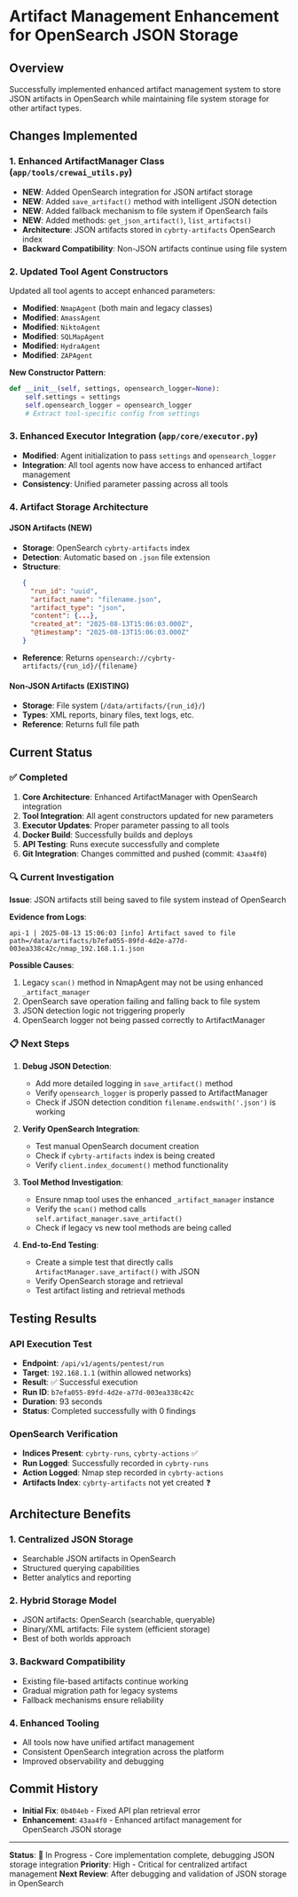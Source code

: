 # Artifact Management Enhancement for OpenSearch JSON Storage

## Overview
Successfully implemented enhanced artifact management system to store JSON artifacts in OpenSearch while maintaining file system storage for other artifact types.

## Changes Implemented

### 1. Enhanced ArtifactManager Class (`app/tools/crewai_utils.py`)
- **NEW**: Added OpenSearch integration for JSON artifact storage
- **NEW**: Added `save_artifact()` method with intelligent JSON detection
- **NEW**: Added fallback mechanism to file system if OpenSearch fails
- **NEW**: Added methods: `get_json_artifact()`, `list_artifacts()`
- **Architecture**: JSON artifacts stored in `cybrty-artifacts` OpenSearch index
- **Backward Compatibility**: Non-JSON artifacts continue using file system

### 2. Updated Tool Agent Constructors
Updated all tool agents to accept enhanced parameters:
- **Modified**: `NmapAgent` (both main and legacy classes)
- **Modified**: `AmassAgent` 
- **Modified**: `NiktoAgent`
- **Modified**: `SQLMapAgent`
- **Modified**: `HydraAgent`
- **Modified**: `ZAPAgent`

**New Constructor Pattern**:
```python
def __init__(self, settings, opensearch_logger=None):
    self.settings = settings
    self.opensearch_logger = opensearch_logger
    # Extract tool-specific config from settings
```

### 3. Enhanced Executor Integration (`app/core/executor.py`)
- **Modified**: Agent initialization to pass `settings` and `opensearch_logger`
- **Integration**: All tool agents now have access to enhanced artifact management
- **Consistency**: Unified parameter passing across all tools

### 4. Artifact Storage Architecture

#### JSON Artifacts (NEW)
- **Storage**: OpenSearch `cybrty-artifacts` index
- **Detection**: Automatic based on `.json` file extension
- **Structure**:
  ```json
  {
    "run_id": "uuid",
    "artifact_name": "filename.json", 
    "artifact_type": "json",
    "content": {...},
    "created_at": "2025-08-13T15:06:03.000Z",
    "@timestamp": "2025-08-13T15:06:03.000Z"
  }
  ```
- **Reference**: Returns `opensearch://cybrty-artifacts/{run_id}/{filename}`

#### Non-JSON Artifacts (EXISTING)
- **Storage**: File system (`/data/artifacts/{run_id}/`)
- **Types**: XML reports, binary files, text logs, etc.
- **Reference**: Returns full file path

## Current Status

### ✅ Completed
1. **Core Architecture**: Enhanced ArtifactManager with OpenSearch integration
2. **Tool Integration**: All agent constructors updated for new parameters
3. **Executor Updates**: Proper parameter passing to all tools  
4. **Docker Build**: Successfully builds and deploys
5. **API Testing**: Runs execute successfully and complete
6. **Git Integration**: Changes committed and pushed (commit: `43aa4f0`)

### 🔍 Current Investigation
**Issue**: JSON artifacts still being saved to file system instead of OpenSearch

**Evidence from Logs**:
```
api-1 | 2025-08-13 15:06:03 [info] Artifact saved to file path=/data/artifacts/b7efa055-89fd-4d2e-a77d-003ea338c42c/nmap_192.168.1.1.json
```

**Possible Causes**:
1. Legacy `scan()` method in NmapAgent may not be using enhanced `_artifact_manager`
2. OpenSearch save operation failing and falling back to file system
3. JSON detection logic not triggering properly
4. OpenSearch logger not being passed correctly to ArtifactManager

### 📋 Next Steps

1. **Debug JSON Detection**:
   - Add more detailed logging in `save_artifact()` method
   - Verify `opensearch_logger` is properly passed to ArtifactManager
   - Check if JSON detection condition `filename.endswith('.json')` is working

2. **Verify OpenSearch Integration**:
   - Test manual OpenSearch document creation
   - Check if `cybrty-artifacts` index is being created
   - Verify `client.index_document()` method functionality

3. **Tool Method Investigation**:
   - Ensure nmap tool uses the enhanced `_artifact_manager` instance
   - Verify the `scan()` method calls `self.artifact_manager.save_artifact()`
   - Check if legacy vs new tool methods are being called

4. **End-to-End Testing**:
   - Create a simple test that directly calls `ArtifactManager.save_artifact()` with JSON
   - Verify OpenSearch storage and retrieval
   - Test artifact listing and retrieval methods

## Testing Results

### API Execution Test
- **Endpoint**: `/api/v1/agents/pentest/run`
- **Target**: `192.168.1.1` (within allowed networks)
- **Result**: ✅ Successful execution
- **Run ID**: `b7efa055-89fd-4d2e-a77d-003ea338c42c`
- **Duration**: 93 seconds
- **Status**: Completed successfully with 0 findings

### OpenSearch Verification
- **Indices Present**: `cybrty-runs`, `cybrty-actions` ✅
- **Run Logged**: Successfully recorded in `cybrty-runs`
- **Action Logged**: Nmap step recorded in `cybrty-actions`
- **Artifacts Index**: `cybrty-artifacts` not yet created ❓

## Architecture Benefits

### 1. **Centralized JSON Storage**
- Searchable JSON artifacts in OpenSearch
- Structured querying capabilities
- Better analytics and reporting

### 2. **Hybrid Storage Model**
- JSON artifacts: OpenSearch (searchable, queryable)
- Binary/XML artifacts: File system (efficient storage)
- Best of both worlds approach

### 3. **Backward Compatibility**
- Existing file-based artifacts continue working
- Gradual migration path for legacy systems
- Fallback mechanisms ensure reliability

### 4. **Enhanced Tooling**
- All tools now have unified artifact management
- Consistent OpenSearch integration across the platform
- Improved observability and debugging

## Commit History
- **Initial Fix**: `0b404eb` - Fixed API plan retrieval error
- **Enhancement**: `43aa4f0` - Enhanced artifact management for OpenSearch JSON storage

---
**Status**: 🔄 In Progress - Core implementation complete, debugging JSON storage integration
**Priority**: High - Critical for centralized artifact management
**Next Review**: After debugging and validation of JSON storage in OpenSearch
